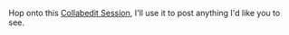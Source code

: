 Hop onto this [Collabedit Session](http://collabedit.com/9h8uc), I'll use it to post anything I'd like you to see.

